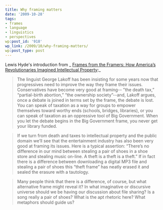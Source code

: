 ```yaml
---
title: Why framing matters
date: '2009-10-28'
tags:
- frames
- language
- linguistics
- perspectives
wp:post_id: '918'
wp_link: /2009/10/why-framing-matters/
wp:post_type: post
---
```


Lewis Hyde's introduction from _ [Frames from the Framers: How America’s Revolutionaries Imagined Intellectual Property](http://papers.ssrn.com/sol3/papers.cfm?abstract_id=870073):_

> The linguist George Lakoff has been insisting for some years now that progressives need to improve the way they frame their issues. Conservatives have become very good at framing-- ”the death tax,” “partial-birth abortion,” “the ownership society”--and, Lakoff argues, once a debate is joined in terms set by the frame, the debate is lost. You can speak of taxation as a way for groups to empower themselves toward worthy ends (schools, bridges, libraries), or you can speak of taxation as an oppressive tool of Big Government. When you let the debate begins in the Big Government frame, you never get your library funded.

>

> If we turn from death and taxes to intellectual property and the public domain we’ll see that the entertainment industry has also been very good at framing its issues. Here is a typical assertion: “There’s no difference in our mind between stealing a pair of shoes in a shoe store and stealing music on-line. A theft is a theft is a theft.” If in fact there is a difference between downloading a digital MP3 file and stealing a pair of shoes this “theft frame” has neatly erased it and sealed the erasure with a tautology.

>

> Many people think that there is a difference, of course, but what alternative frame might reveal it? In what imaginative or discursive universe should we be having our discussion about file sharing? Is a song really a pair of shoes? What is the apt rhetoric here? What metaphors should guide us?
